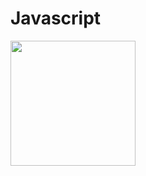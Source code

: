 # Javascript 
<img src="https://upload.wikimedia.org/wikipedia/commons/9/99/Unofficial_JavaScript_logo_2.svg" width="200" height="200">